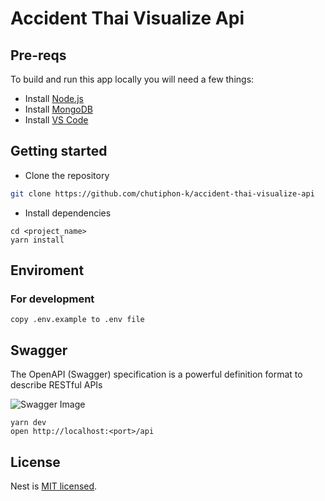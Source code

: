 # Accident Thai Visualize Api

## Pre-reqs

To build and run this app locally you will need a few things:

- Install [Node.js](https://nodejs.org/en/)
- Install [MongoDB](https://www.mongodb.com/)
- Install [VS Code](https://code.visualstudio.com/)

## Getting started

- Clone the repository

```sh
git clone https://github.com/chutiphon-k/accident-thai-visualize-api
```

- Install dependencies

```
cd <project_name>
yarn install
```

## Enviroment

### For development

```
copy .env.example to .env file
```

## Swagger

The OpenAPI (Swagger) specification is a powerful definition format to describe RESTful APIs

![Swagger Image](https://i.postimg.cc/g0HXC7Hd/Screen-Shot-2564-05-17-at-00-35-24.png)

```
yarn dev
open http://localhost:<port>/api
```

## License

Nest is [MIT licensed](LICENSE).